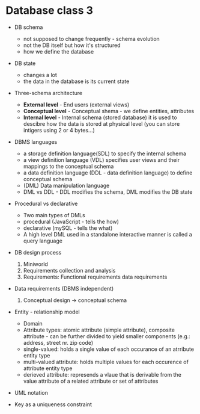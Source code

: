 # Database class 3

  - DB schema 

    - not supposed to change frequently - schema evolution
    - not the DB itself but how it's structured
    - how we define the database

  - DB state

    - changes a lot
    - the data in the database is its current state

  - Three-schema architecture

    - **External level** - End users (external views)
    - **Conceptual level** - Conceptual shema - we define entities, attributes
    - **Internal level** - Internal schema (stored database) it is used to descibre how the data is stored at physical level (you can store intigers using 2 or 4 bytes...)

  - DBMS languages

    - a storage definition language(SDL) to specify the internal schema
    - a view definition language (VDL) specifies user views and their mappings to the conceptual schema
    - a data definition language (DDL - data definition language) to define conceptual schema
    - (DML) Data manipulation language
    - DML vs DDL - DDL modifies the schema, DML modifies the DB state

  - Procedural vs declarative

    - Two main types of DMLs
    - procedural (JavaScript - tells the how)
    - declarative (mySQL - tells the what)
    - A high level DML used in a standalone interactive manner is called a query language

  - DB design process

    1. Miniworld
    2. Requirements collection and analysis
    3. Requirements: Functional requirements data requirements

  - Data requirements (DBMS independent)

    1. Conceptual design -> conceptual schema
  
  - Entity - relationship model

    - Domain
    - Attribute types: atomic attribute (simple attribute), composite attribute - can be further divided to yield smaller components (e.g.: address, street nr. zip code)
    - single-valued: holds a single value of each occurance of an atrribute entity type
    - multi-valued attribute: holds multiple values for each occurence of attribute entity type
    - derieved attribute: represends a vlaue that is derivable from the value attribute of a related attribute or set of attributes

  - UML notation
  - Key as a uniqueness constraint
  
